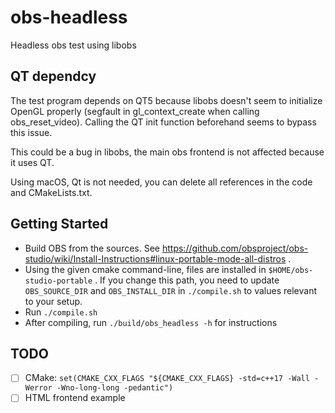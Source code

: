 # obs-headless
Headless obs test using libobs

## QT dependcy
The test program depends on QT5 because libobs doesn't seem to initialize OpenGL properly (segfault in gl_context_create when calling obs_reset_video).
Calling the QT init function beforehand seems to bypass this issue.

This could be a bug in libobs, the main obs frontend is not affected because it uses QT.

Using macOS, Qt is not needed, you can delete all references in the code and CMakeLists.txt.

## Getting Started

 - Build OBS from the sources. See https://github.com/obsproject/obs-studio/wiki/Install-Instructions#linux-portable-mode-all-distros .
 - Using the given cmake command-line, files are installed in `$HOME/obs-studio-portable` . If you change this path, you need to update `OBS_SOURCE_DIR` and `OBS_INSTALL_DIR` in `./compile.sh` to values relevant to your setup.
 - Run `./compile.sh`
 - After compiling, run `./build/obs_headless -h` for instructions

## TODO

- [ ] CMake: `set(CMAKE_CXX_FLAGS "${CMAKE_CXX_FLAGS} -std=c++17 -Wall -Werror -Wno-long-long -pedantic")`
- [ ] HTML frontend example